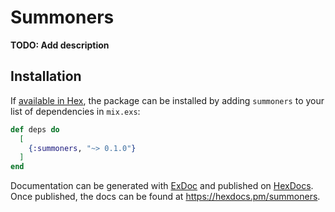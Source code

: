 # Summoners

**TODO: Add description**

## Installation

If [available in Hex](https://hex.pm/docs/publish), the package can be installed
by adding `summoners` to your list of dependencies in `mix.exs`:

```elixir
def deps do
  [
    {:summoners, "~> 0.1.0"}
  ]
end
```

Documentation can be generated with [ExDoc](https://github.com/elixir-lang/ex_doc)
and published on [HexDocs](https://hexdocs.pm). Once published, the docs can
be found at <https://hexdocs.pm/summoners>.

